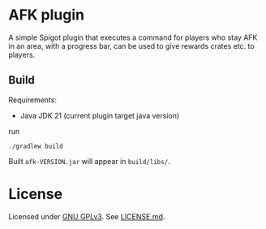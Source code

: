 # AFK plugin

A simple Spigot plugin that executes a command for players who stay AFK in an area, with a progress bar, can be used to give rewards crates etc. to players.

## Build
Requirements:
- Java JDK 21 (current plugin target java version)

run
```
./gradlew build
```
Built `afk-VERSION.jar` will appear in `build/libs/`.

# License
Licensed under [GNU GPLv3](https://www.gnu.org/licenses/gpl-3.0.en.html).
See [LICENSE.md](./LICENSE.md).